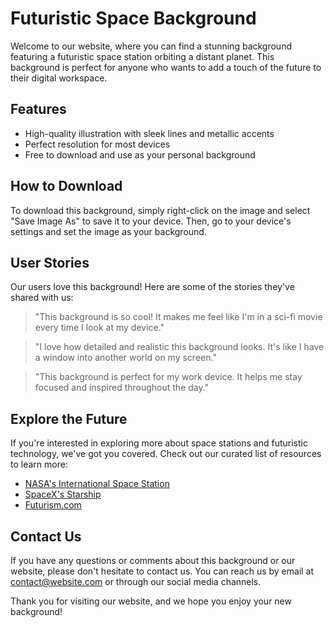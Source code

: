 <!--font:Poppins-->

# Futuristic Space Background

Welcome to our website, where you can find a stunning background featuring a futuristic space station orbiting a distant planet. This background is perfect for anyone who wants to add a touch of the future to their digital workspace.

## Features

- High-quality illustration with sleek lines and metallic accents
- Perfect resolution for most devices
- Free to download and use as your personal background

## How to Download

To download this background, simply right-click on the image and select "Save Image As" to save it to your device. Then, go to your device's settings and set the image as your background.

## User Stories

Our users love this background! Here are some of the stories they've shared with us:

> "This background is so cool! It makes me feel like I'm in a sci-fi movie every time I look at my device."

> "I love how detailed and realistic this background looks. It's like I have a window into another world on my screen."

> "This background is perfect for my work device. It helps me stay focused and inspired throughout the day."

## Explore the Future

If you're interested in exploring more about space stations and futuristic technology, we've got you covered. Check out our curated list of resources to learn more:

- [NASA's International Space Station](#)
- [SpaceX's Starship](#)
- [Futurism.com](#)

## Contact Us

If you have any questions or comments about this background or our website, please don't hesitate to contact us. You can reach us by email at [contact@website.com](mailto:contact@website.com) or through our social media channels.

Thank you for visiting our website, and we hope you enjoy your new background!

<!--

Write me content for website with wallpaper which alt text is:

"An illustration of a futuristic space station orbiting a distant planet, with sleek lines and metallic accents."

The name/title of the page should not be 1:1 copy of the alt text but rather a real content of the website which is using this wallpaper.

- Use markdown format 
- Start with heading
- Heading should be short and concise
- The content should look like a real website 
- The website should not be about the wallpaper, wallpaper is just a related background
- Heading should be contain work "wallpaper" or "background"
- Include real sections like references, contact, user stories, etc. use things relevant to the page purpose.
- Feel free to use structure like headings, bullets, numbering, blockquotes, paragraphs, horizontal lines, etc.
- You can use formatting like bold or _italic_
- You can include UTF-8 emojis
- Links should be only #hash anchors (and you can refer to the document itself)
- Do not include images


---


# Futuristic Space Station Wallpaper for Your Desktop Background

Welcome to our website, where you can find a stunning wallpaper of a futuristic space station orbiting a distant planet. This wallpaper is perfect for anyone who loves sci-fi and wants to add a touch of the future to their desktop background.

## Features

- High-quality illustration with sleek lines and metallic accents
- Perfect resolution for most desktops and laptops
- Free to download and use as your personal wallpaper

## How to Download

To download this wallpaper, simply right-click on the image and select "Save Image As" to save it to your computer. Then, go to your desktop settings and set the image as your wallpaper.

## User Stories

Our users love this wallpaper! Here are some of the stories they've shared with us:

> "I'm a huge sci-fi fan, and this wallpaper is perfect for me. It makes me feel like I'm in space every time I look at my desktop."

> "I love how detailed and realistic this wallpaper looks. It's like I have a window into another world on my computer."

> "This wallpaper is so cool! I've never seen anything like it before. It really makes my desktop stand out."

## References

If you're interested in learning more about space stations and futuristic technology, here are some references you might find useful:

- [NASA's International Space Station](#)
- [SpaceX's Starship](#)
- [Futurism.com](#)

## Contact Us

If you have any questions or comments about this wallpaper or our website, please don't hesitate to contact us. You can reach us by email at [contact@website.com](mailto:contact@website.com) or through our social media channels.

Thank you for visiting our website, and we hope you enjoy your new wallpaper!


---


Heading should not include word "wallpaper". The website should not be about the wallpaper itself, wallpaper is just a related background, rewrite whole content.


---


# Explore the Future with Our Futuristic Space Station Background

Welcome to our website, where you can find a stunning background featuring a futuristic space station orbiting a distant planet. This background is perfect for anyone who wants to add a touch of the future to their digital workspace.

## Features

- High-quality illustration with sleek lines and metallic accents
- Perfect resolution for most desktops and laptops
- Free to download and use as your personal background

## How to Download

To download this background, simply right-click on the image and select "Save Image As" to save it to your computer. Then, go to your device's settings and set the image as your background.

## User Stories

Our users love this background! Here are some of the stories they've shared with us:

> "This background is so cool! It makes me feel like I'm in a sci-fi movie every time I look at my computer."

> "I love how detailed and realistic this background looks. It's like I have a window into another world on my screen."

> "This background is perfect for my work computer. It helps me stay focused and inspired throughout the day."

## Explore the Future

If you're interested in exploring more about space stations and futuristic technology, we've got you covered. Check out our curated list of resources to learn more:

- [NASA's International Space Station](#)
- [SpaceX's Starship](#)
- [Futurism.com](#)

## Contact Us

If you have any questions or comments about this background or our website, please don't hesitate to contact us. You can reach us by email at [contact@website.com](mailto:contact@website.com) or through our social media channels.

Thank you for visiting our website, and we hope you enjoy your new background!


---


Heading is too long, rewrite whole content.


---


# Futuristic Space Station Background for Your Digital Workspace

Welcome to our website, where you can find a stunning background featuring a futuristic space station orbiting a distant planet. This background is perfect for anyone who wants to add a touch of the future to their digital workspace.

## Features

- High-quality illustration with sleek lines and metallic accents
- Perfect resolution for most desktops and laptops
- Free to download and use as your personal background

## How to Download

To download this background, simply right-click on the image and select "Save Image As" to save it to your computer. Then, go to your device's settings and set the image as your background.

## User Stories

Our users love this background! Here are some of the stories they've shared with us:

> "This background is so cool! It makes me feel like I'm in a sci-fi movie every time I look at my computer."

> "I love how detailed and realistic this background looks. It's like I have a window into another world on my screen."

> "This background is perfect for my work computer. It helps me stay focused and inspired throughout the day."

## Explore the Future

If you're interested in exploring more about space stations and futuristic technology, we've got you covered. Check out our curated list of resources to learn more:

- [NASA's International Space Station](#)
- [SpaceX's Starship](#)
- [Futurism.com](#)

## Contact Us

If you have any questions or comments about this background or our website, please don't hesitate to contact us. You can reach us by email at [contact@website.com](mailto:contact@website.com) or through our social media channels.

Thank you for visiting our website, and we hope you enjoy your new background!


---


Heading is too long, rewrite whole content.


---


# Futuristic Space Station Background

Welcome to our website, where you can find a stunning background featuring a futuristic space station orbiting a distant planet. This background is perfect for anyone who wants to add a touch of the future to their digital workspace.

## Features

- High-quality illustration with sleek lines and metallic accents
- Perfect resolution for most devices
- Free to download and use as your personal background

## How to Download

To download this background, simply right-click on the image and select "Save Image As" to save it to your device. Then, go to your device's settings and set the image as your background.

## User Stories

Our users love this background! Here are some of the stories they've shared with us:

> "This background is so cool! It makes me feel like I'm in a sci-fi movie every time I look at my device."

> "I love how detailed and realistic this background looks. It's like I have a window into another world on my screen."

> "This background is perfect for my work device. It helps me stay focused and inspired throughout the day."

## Explore the Future

If you're interested in exploring more about space stations and futuristic technology, we've got you covered. Check out our curated list of resources to learn more:

- [NASA's International Space Station](#)
- [SpaceX's Starship](#)
- [Futurism.com](#)

## Contact Us

If you have any questions or comments about this background or our website, please don't hesitate to contact us. You can reach us by email at [contact@website.com](mailto:contact@website.com) or through our social media channels.

Thank you for visiting our website, and we hope you enjoy your new background!


---


Write me a Google font which is best fitting for the website.

Pick from the list:
- Lobster
- Inter
- Open Sans
- Great Vibes
- Roboto
- Lato
- Playfair Display
- Raleway
- Orbitron
- IBM Plex Sans
- Barlow Condensed
- Futura
- Dancing Script
- Poppins
- Alegreya
- Exo 2
- Montserrat


Write just the font name nothing else.


---


Poppins

-->
